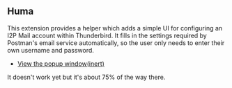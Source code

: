 ## Huma

This extension provides a helper which adds a simple UI for configuring an
I2P Mail account within Thunderbird. It fills in the settings required by
Postman's email service automatically, so the user only needs to enter their
own username and password.

- [View the popup window(inert)](popup.html)

It doesn't work yet but it's about 75% of the way there.